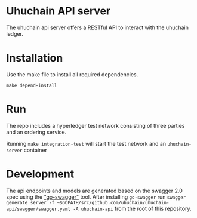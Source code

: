 # Uhuchain API server

The uhuchain api server offers a RESTful API to interact with the uhuchain ledger.

# Installation

Use the make file to install all required dependencies.

```
make depend-install
```

# Run 

The repo includes a hyperledger test network consisting of three parties and an ordering service.

Running `make integration-test` will start the test network and an `uhuchain-server` container

# Development

The api endpoints and models are generated based on the swagger 2.0 spec using the ["go-swagger"](https://goswagger.io) tool. After installing `go-swagger` run `swagger generate server -f ~$GOPATH/src/github.com/uhuchain/uhuchain-api/swagger/swagger.yaml -A uhuchain-api` from the root of this repository.

